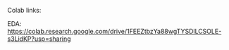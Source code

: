 Colab links:

EDA: https://colab.research.google.com/drive/1FEEZtbzYa88wgTYSDlLCSOLE-s3LidKP?usp=sharing
